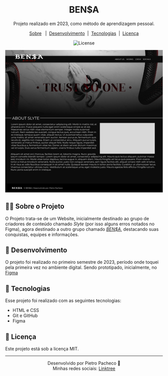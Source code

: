<h1 align=center>BEN$A</h1>
<p align=center>Projeto realizado em 2023, como método de aprendizagem pessoal.</p>
<p align=center><a href="#️-sobre-o-projeto">Sobre</a>&nbsp&nbsp
|&nbsp&nbsp<a href="#-desenvolvimento">Desenvolvimento</a>&nbsp&nbsp|&nbsp&nbsp<a href="#-tecnologias">Tecnologias</a>&nbsp&nbsp|&nbsp&nbsp<a href="#-licença">Licença</a>

<p align=center>
    <img alt="License" src="https://img.shields.io/static/v1?label=license&message=MIT&color=49AA26&lebelColor=000000">
</p>

<p align=center>
    <img alt="Projeto iniciante de website a Tropa da Bensa" src=".github/preview.png">
</p>

## 💁‍♂️ Sobre o Projeto
O Projeto trata-se de um Website, inicialmente destinado ao grupo de criadores de conteúdo chamado _Slyte_ (por isso alguns erros notados no Figma), agora destinado a outro grupo chamado [_BEN$A_](https://bensa.com.br/), destacando suas conquistas, equipes e informações.

## 📅 Desenvolvimento
O projeto foi realizado no primeiro semestre de 2023, período onde toquei pela primeira vez no ambiente digital. Sendo prototipado, inicialmente, no [Figma](https://figma.com/)

## 🤖 Tecnologias
Esse projeto foi realizado com as seguintes tecnologias:
<ul>
    <li>HTML e CSS</li>
    <li>Git e GitHub</li>
    <li>Figma</li>
</ul>

## 🔑 Licença
Este projeto está sob a licença MIT.

___

<p align=center>Desenvolvido por Pietro Pacheco 👤<br>Minhas redes sociais: <a href="https://linktr.ee/pietropacheco">Linktree</a></p>